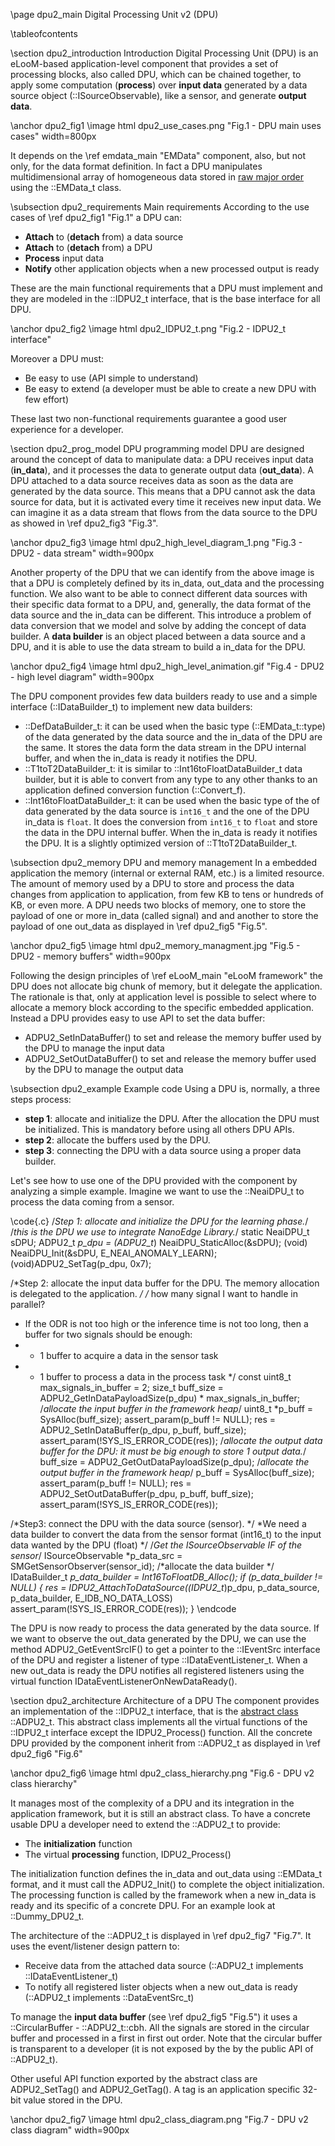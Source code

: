 \page dpu2_main Digital Processing Unit v2 (DPU)

\tableofcontents

\section dpu2_introduction Introduction
Digital Processing Unit (DPU) is an eLooM-based application-level component that provides a set of processing blocks, also called DPU, which can be chained together, to apply some computation (**process**) over **input data** generated by a data source object (::ISourceObservable), like a sensor, and generate **output data**.

\anchor dpu2_fig1 \image html dpu2_use_cases.png "Fig.1 - DPU main uses cases" width=800px

It depends on the \ref emdata_main "EMData" component, also, but not only, for the data format definition. In fact a DPU manipulates multidimensional
array of homogeneous data stored in [raw major order](https://en.wikipedia.org/wiki/Row-_and_column-major_order) using the ::EMData_t class.

\subsection dpu2_requirements Main requirements
According to the use cases of \ref dpu2_fig1 "Fig.1" a DPU can:
- **Attach** to (**detach** from) a data source
- **Attach** to (**detach** from) a DPU
- **Process** input data
- **Notify** other application objects when a new processed output is ready

These are the main functional requirements that a DPU must implement and they are modeled in the ::IDPU2_t interface, that is the base interface for all DPU.


\anchor dpu2_fig2 \image html dpu2_IDPU2_t.png "Fig.2 - IDPU2_t interface"

Moreover a DPU must:
- Be easy to use (API simple to understand)
- Be easy to extend (a developer must be able to create a new DPU with few effort)

These last two non-functional requirements guarantee a good user experience for a developer.


\section dpu2_prog_model DPU programming model
DPU are designed around the concept of data to manipulate data: a DPU receives input data (**in_data**), and it processes the data to generate output data
(**out_data**). A DPU attached to a data source receives data as soon as the data are generated by the data source. This means that a DPU cannot ask the
data source for data, but it is activated every time it receives new input data. We can imagine it as a data stream that
flows from the data source to the DPU as showed in \ref dpu2_fig3 "Fig.3".

\anchor dpu2_fig3 \image html dpu2_high_level_diagram_1.png "Fig.3 - DPU2 - data stream" width=900px

Another property of the DPU that we can identify from the above image is that a DPU is completely defined by its in_data, out_data and the processing function.
We also want to be able to connect different data sources with their specific data format to a DPU, and, generally, the data format of the data source and the in_data can be different. This introduce a problem of data conversion that we model and solve by adding the concept of data builder. A **data builder**
is an object placed between a data source and a DPU, and it is able to use the data stream to build a in_data for the DPU.

\anchor dpu2_fig4 \image html dpu2_high_level_animation.gif "Fig.4 - DPU2 - high level diagram" width=900px

The DPU component provides few data builders ready to use and a simple interface (::IDataBuilder_t) to implement new data builders:
- ::DefDataBuilder_t: it can be used when the basic type (::EMData_t::type) of the data generated by the data source and the in_data of the DPU are the same.
  It stores the data form the data stream in the DPU internal buffer, and when the in_data is ready it notifies the DPU.
- ::T1toT2DataBuilder_t: it is similar to ::Int16toFloatDataBuilder_t data builder, but it is able to convert from any type to any other
  thanks to an application defined conversion function (::Convert_f).
- ::Int16toFloatDataBuilder_t: it can be used when the basic type of the of data generated by the data source is `int16_t` and the one of the DPU in_data is
  `float`. It does the conversion from `int16_t` to `float` and store the data in the DPU internal buffer. When the in_data is ready it notifies the DPU.
  It is a slightly optimized version of ::T1toT2DataBuilder_t.

\subsection dpu2_memory DPU and memory management
In a embedded application the memory (internal or external RAM, etc.) is a limited resource. The amount of memory used by a DPU to store and process the data
changes from application to application, from few KB to tens or hundreds of KB, or even more. A DPU needs two blocks of memory, one to store the payload of
one or more in_data (called signal) and and another to store the payload of one out_data as displayed in \ref dpu2_fig5 "Fig.5".

\anchor dpu2_fig5 \image html dpu2_memory_managment.jpg "Fig.5 - DPU2 - memory buffers" width=900px

Following the design principles of \ref eLooM_main "eLooM framework" the DPU does not allocate big chunk of memory, but it delegate the application.
The rationale is that, only at application level is possible to select where to allocate a memory block according to the specific embedded application.
Instead a DPU provides easy to use API to set the data buffer:
- ADPU2_SetInDataBuffer() to set and release the memory buffer used by the DPU to manage the input data
- ADPU2_SetOutDataBuffer() to set and release the memory buffer used by the DPU to manage the output data

\subsection dpu2_example Example code
Using a DPU is, normally, a three steps process:
- **step 1**: allocate and initialize the DPU. After the allocation the DPU must be initialized. This is mandatory before using all others DPU APIs.
- **step 2**: allocate the buffers used by the DPU.
- **step 3**: connecting the DPU with a data source using a proper data builder.

Let's see how to use one of the DPU provided with the component by analyzing a simple example. Imagine we want to use the ::NeaiDPU_t to process
the data coming from a sensor.

\code{.c}
  /*Step 1: allocate and initialize the DPU for the learning phase.*/
  /*this is the DPU we use to integrate NanoEdge Library.*/
  static NeaiDPU_t sDPU;
  ADPU2_t *p_dpu = (ADPU2_t*) NeaiDPU_StaticAlloc(&sDPU);
  (void) NeaiDPU_Init(&sDPU, E_NEAI_ANOMALY_LEARN);
  (void)ADPU2_SetTag(p_dpu, 0x7);

  /*Step 2: allocate the input data buffer for the DPU. The memory allocation is delegated to the application. */
  /* how many signal I want to handle in parallel?
   * If the ODR is not too high or the inference time is not too long, then a buffer for two signals should be enough:
   * - 1 buffer to acquire a data in the sensor task
   * - 1 buffer to process a data in the process task
   */
  const uint8_t max_signals_in_buffer = 2;
  size_t buff_size = ADPU2_GetInDataPayloadSize(p_dpu) * max_signals_in_buffer;
  /*allocate the input buffer in the framework heap*/
  uint8_t *p_buff = SysAlloc(buff_size);
  assert_param(p_buff != NULL);
  res = ADPU2_SetInDataBuffer(p_dpu, p_buff, buff_size);
  assert_param(!SYS_IS_ERROR_CODE(res));
  /*allocate the output data buffer for the DPU: it must be big enough to store 1 output data.*/
  buff_size = ADPU2_GetOutDataPayloadSize(p_dpu);
  /*allocate the output buffer in the framework heap*/
  p_buff = SysAlloc(buff_size);
  assert_param(p_buff != NULL);
  res = ADPU2_SetOutDataBuffer(p_dpu, p_buff, buff_size);
  assert_param(!SYS_IS_ERROR_CODE(res));

  /*Step3: connect the DPU with the data source (sensor). */
   *We need a data builder to convert the data from the sensor format (int16_t) to the input data wanted by the DPU (float)
   */
  /*Get the ISourceObservable IF of the sensor*/
  ISourceObservable *p_data_src = SMGetSensorObserver(sensor_id);
  /*allocate the data builder */
  IDataBuilder_t *p_data_builder = Int16ToFloatDB_Alloc();
  if (p_data_builder != NULL)
  {
    res = IDPU2_AttachToDataSource((IDPU2_t*)p_dpu, p_data_source, p_data_builder, E_IDB_NO_DATA_LOSS)
    assert_param(!SYS_IS_ERROR_CODE(res));
  }
\endcode

The DPU is now ready to process the data generated by the data source. If we want to observe the out_data generated by the DPU, we can use
the method ADPU2_GetEventSrcIF() to get a pointer to the ::IEventSrc interface of the DPU and register a listener of type ::IDataEventListener_t.
When a new out_data is ready the DPU notifies all registered listeners using the virtual function IDataEventListenerOnNewDataReady().


\section dpu2_architecture Architecture of a DPU
The component provides an implementation of the ::IDPU2_t interface, that is the [abstract class](https://computinglearner.com/abstract-class-in-object-oriented-programming/) ::ADPU2_t.
This abstract class implements all the virtual functions of the ::IDPU2_t interface except the IDPU2_Process() function. All the concrete DPU
provided by the component inherit from ::ADPU2_t as displayed in \ref dpu2_fig6 "Fig.6"

\anchor dpu2_fig6 \image html dpu2_class_hierarchy.png "Fig.6 - DPU v2 class hierarchy"

It manages most of the complexity of a DPU and its integration in the application framework, but it is still an abstract class. To have
a concrete usable DPU a developer need to extend the ::ADPU2_t to provide:
- The **initialization** function
- The virtual **processing** function, IDPU2_Process()

The initialization function defines the in_data and out_data using ::EMData_t format, and it must call the ADPU2_Init() to complete the object initialization. The processing function is called by the framework when a new in_data is ready and its specific of a concrete DPU. For an example
look at ::Dummy_DPU2_t.

The architecture of the ::ADPU2_t is displayed in \ref dpu2_fig7 "Fig.7". It uses the event/listener design pattern to:
- Receive data from the attached data source (::ADPU2_t implements ::IDataEventListener_t)
- To notify all registered lister objects when a new out_data is ready (::ADPU2_t implements ::DataEventSrc_t)

To manage the **input data buffer** (see \ref dpu2_fig5 "Fig.5") it uses a ::CircularBuffer - ::ADPU2_t::cbh. All the signals are stored in the circular
buffer and processed in a first in first out order. Note that the circular buffer is transparent to a developer (it is not exposed by the by the public API of ::ADPU2_t).

Other useful API function exported by the abstract class are ADPU2_SetTag() and ADPU2_GetTag(). A tag is an application specific 32-bit value stored in the DPU.


\anchor dpu2_fig7 \image html dpu2_class_diagram.png "Fig.7 - DPU v2 class diagram" width=900px

